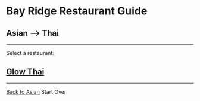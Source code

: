 # Bay Ridge Restaurant Guide
## Asian --> Thai
---
Select a restaurant:
## [Glow Thai](http://www.glowthairestaurant.com/)
---
[Back to Asian](../asian.md)
Start Over
